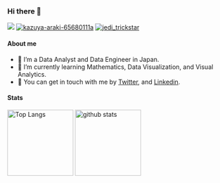 ### Hi there 👋

<p align="left">
  <a href="https://twitter.com/kazuya_araki_jp" target="blank"><img src="https://img.shields.io/badge/Twitter-1DA1F2?style=for-the-badge&logo=twitter&logoColor=white" alr="kazuya_araki_jp" /></a>
  <a href="https://www.linkedin.com/in/kazuya-araki-65680111a/" target="blank"><img src="https://img.shields.io/badge/LinkedIn-0077B5?style=for-the-badge&logo=linkedin&logoColor=white" alt="kazuya-araki-65680111a" /></a>
  <a href="https://note.com/jedi_trickstar" target="blank"><img src="https://img.shields.io/badge/note-41C9B4?style=for-the-badge&logo=note&logoColor=white" alt="jedi_trickstar" /></a>
</p>

#### About me

- 🔭 I’m a Data Analyst and Data Engineer in Japan.
- 🌱 I’m currently learning Mathematics, Data Visualization, and Visual Analytics.
- 💬 You can get in touch with me by [Twitter](https://twitter.com/kazuya_araki_jp), and [Linkedin](https://www.linkedin.com/in/kazuya-araki-65680111a/).

#### Stats

<p align="left"> 
  <img alt="Top Langs" height="150px" src="https://github-readme-stats.vercel.app/api/top-langs/?username=araki-ka&layout=compact&theme=dark" />
  <img alt="github stats" height="150px" src="https://github-readme-stats.vercel.app/api?username=araki-ka&show_icons=true&count_private=true&theme=dark" />
</p>
